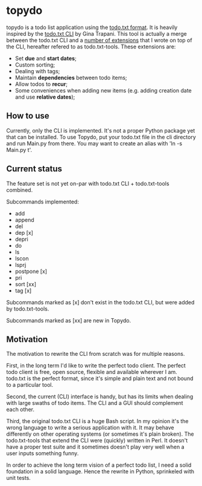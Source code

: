 topydo
======

topydo is a todo list application using the [todo.txt format][1]. It is heavily
inspired by the [todo.txt CLI][1] by Gina Trapani. This tool is actually a
merge between the todo.txt CLI and a [number of extensions][3] that I wrote
on top of the CLI, hereafter refered to as todo.txt-tools. These extensions
are:

* Set **due** and **start dates**;
* Custom sorting;
* Dealing with tags;
* Maintain **dependencies** between todo items;
* Allow todos to **recur**;
* Some conveniences when adding new items (e.g. adding creation date and use
  **relative dates**);

How to use
----------

Currently, only the CLI is implemented. It's not a proper Python package yet
that can be installed. To use Topydo, put your todo.txt file in the cli
directory and run Main.py from there. You may want to create an alias with
'ln -s Main.py t'.

Current status
--------------

The feature set is not yet on-par with todo.txt CLI + todo.txt-tools combined.

Subcommands implemented:

* add
* append
* del
* dep [x]
* depri
* do
* ls
* lscon
* lsprj
* postpone [x]
* pri
* sort [xx]
* tag [x]

Subcommands marked as [x] don't exist in the todo.txt CLI, but were added by
todo.txt-tools.

Subcommands marked as [xx] are new in Topydo.

Motivation
----------

The motivation to rewrite the CLI from scratch was for multiple reasons.

First, in the long term I'd like to write the perfect todo client. The perfect
todo client is free, open source, flexible and available wherever I am.
todo.txt is the perfect format, since it's simple and plain text and not bound
to a particular tool.

Second, the current (CLI) interface is handy, but has its limits when dealing
with large swaths of todo items. The CLI and a GUI should complement each
other.

Third, the original todo.txt CLI is a huge Bash script. In my opinion it's the
wrong language to write a serious application with it. It may behave
differently on other operating systems (or sometimes it's plain broken). The
todo.txt-tools that extend the CLI were (quickly) written in Perl. It doesn't
have a proper test suite and it sometimes doesn't play very well when a user
inputs something funny.

In order to achieve the long term vision of a perfect todo list, I need a solid
foundation in a solid language. Hence the rewrite in Python, sprinkeled with
unit tests.



[1]: https://github.com/ginatrapani/todo.txt-cli/wiki/The-Todo.txt-Format
[2]: https://github.com/ginatrapani/todo.txt-cli
[3]: https://github.com/bram85/todo.txt-tools
